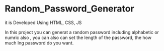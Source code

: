 # Random_Password_Generator
it is Developed Using HTML, CSS, JS

In this project you can generat a random password including alphabetic or numric also , you can also can set the length of the password, the how much lng password do you want.
